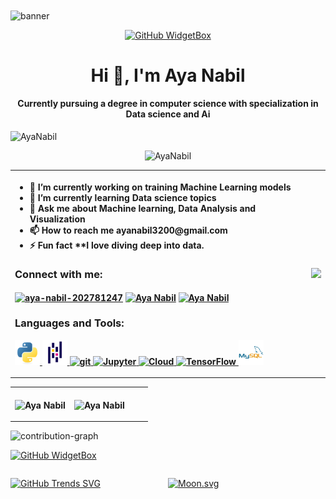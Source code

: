 <img align="center" src="https://mir-s3-cdn-cf.behance.net/project_modules/fs/54b6c068097599.5b50bca476b9b.gif" alt="banner">

<div style="text-align: center;"> 

[![GitHub WidgetBox](https://github-widgetbox.vercel.app/api/profile?username=1AyaNabil1&data=followers,repositories,stars,commits&theme=dark)](https://github.com/1AyaNabil1/github-widgetbox) 
</div>

<h1 align="center">Hi 👋, I'm Aya Nabil</h1>
<h4 align="center">Currently pursuing a degree in computer science with specialization in Data science and Ai</h4>

<p align="left"> <img src="https://komarev.com/ghpvc/?username=1AyaNabil18&label=Profile%20views&color=0e75b6&style=flat" alt="AyaNabil" /> </p>

<p align="center"> <img src="https://github-profile-trophy.vercel.app/?username=1AyaNabil1&column=-1&theme=onedark" alt="AyaNabil" /></p>

<table style="width:100%">
    <tr>
        <th align="left">
                <ul>
                    <li> 🔭 I’m currently working on <b>training Machine Learning models</b> </li>
                    <li> 🌱 I’m currently learning <b>Data science topics</b> </li>
                    <li> 💬 Ask me about <b>Machine learning, Data Analysis and Visualization</b> </li>
                    <li> 📫 How to reach me <b>ayanabil3200@gmail.com</b> </li>
                    <li> ⚡ Fun fact **I love diving deep into data.</b> </li>
                </ul>
                <h3 align="left">Connect with me:</h3>
                    <p align="left">
                        <a href="www.linkedin.com/in/aya-nabil-202781247" target="blank"><img align="center" src="https://raw.githubusercontent.com/rahuldkjain/github-profile-readme-generator/master/src/images/icons/Social/linked-in-alt.svg" alt="aya-nabil-202781247" height="30" width="40" /></a>
                        <a href="https://www.hackerrank.com/ayanabil297" target="blank"><img align="center" src="https://raw.githubusercontent.com/rahuldkjain/github-profile-readme-generator/master/src/images/icons/Social/hackerrank.svg" alt="Aya Nabil" height="30" width="40" /></a>
                        <a href="https://www.kaggle.com/ayanabil11" target="blank"><img align="center" src="https://raw.githubusercontent.com/rahuldkjain/github-profile-readme-generator/master/src/images/icons/Social/kaggle.svg" alt="Aya Nabil" height="30" width="40" /></a>
                    </p>
                <h3 align="left">Languages and Tools:</h3>
                    <p align="left"> 
                        <a href="https://www.python.org" target="_blank" rel="noreferrer"> <img src="https://raw.githubusercontent.com/devicons/devicon/master/icons/python/python-original.svg" alt="python" width="40" height="40"/> </a> 
                        <a href="https://pandas.pydata.org/" target="_blank" rel="noreferrer"> <img src="https://raw.githubusercontent.com/devicons/devicon/2ae2a900d2f041da66e950e4d48052658d850630/icons/pandas/pandas-original.svg" alt="pandas" width="40" height="40"/> </a> 
                        <a href="https://git-scm.com/" target="_blank" rel="noreferrer"> <img src="https://www.vectorlogo.zone/logos/git-scm/git-scm-icon.svg" alt="git" width="40" height="40"/> </a> 
                        <a href="https://jupyter.org/" target="_blank" rel="noreferrer"> <img src="https://user-images.githubusercontent.com/25181517/183914128-3fc88b4a-4ac1-40e6-9443-9a30182379b7.png" alt="Jupyter" width="40" height="40"/> </a>
                        <a href="https://aws.amazon.com/?nc2=h_lg" target="_blank" rel="noreferrer"> <img src="https://user-images.githubusercontent.com/25181517/183896132-54262f2e-6d98-41e3-8888-e40ab5a17326.png" alt="Cloud" width="40" height="40"/> </a> 
                        <a href="https://www.tensorflow.org/" target="_blank" rel="noreferrer"> <img src="https://user-images.githubusercontent.com/25181517/223639822-2a01e63a-a7f9-4a39-8930-61431541bc06.png" alt="TensorFlow" width="40" height="40"/> </a>
                        <a href="https://www.mysql.com/" target="_blank" rel="noreferrer"> <img src="https://raw.githubusercontent.com/devicons/devicon/master/icons/mysql/mysql-original-wordmark.svg" alt="mysql" width="40" height="40"/> </a> 
                    </p>
        </th>
        <th align="right">        
            <img src="https://spotify-github-profile.vercel.app/api/view?uid=0jdgyr1wu9z7lym3cdokkbijw&cover_image=true&theme=default&show_offline=false&background_color=121212&interchange=true&bar_color=4eb16f&bar_color_cover=true">
        </th>        
    </tr>
</table>

<table>
    <tr>
        <th>
            <p><img align="center" src="https://readmestats.999857.xyz/api?username=1AyaNabil1&show_icons=true&locale=en&theme=dark" alt="Aya Nabil"/></p>
        </th>
        <th>
            <p><img align="center" src="https://github-readme-streak-stats.herokuapp.com/?user=1AyaNabil1&theme=dark" alt="Aya Nabil" style="padding-right:30px"/></p>
        </th>
    </tr>
</table>

[//]: # (<p><img align="center" src="https://github-readme-stats.vercel.app/api/top-langs/?username=1AyaNabil1&hide_progress=true&theme=dark" alt="1AyaNabil1" width=400 /></p> )

[//]: # (<br> )

[//]: # (<p><img align="center" src="assets/eyepop.png" alt="eyepop" height="150"/></p>)

![contribution-graph](https://github-readme-activity-graph.vercel.app/graph?username=1AyaNabil1&bg_color=12111d&color=ffffff&line=1055e0&point=00ff11&area=true&hide_border=true)
<br>

[![GitHub WidgetBox](https://github-widgetbox.vercel.app/api/skills?languages=r,python,mysql,java,markdown&theme=dark)](https://github.com/1AyaNabil1/github-widgetbox)  
 </div>

<div style="display: flex;justify-content:center;">
 <div style="width: 50%;">    

[![GitHub Trends SVG](https://api.githubtrends.io/user/svg/1AyaNabil1/langs?time_range=one_year&theme=dark)](https://githubtrends.io)</div> 

 <div style="width: 50%;"> 

[![Moon.svg](https://moon-svg.minung.dev/moon.svg?date=2002-11-11&size=90&theme=basic&rotate=9)](https://moon-svg.minung.dev)</div> 
</div> 
</div>
